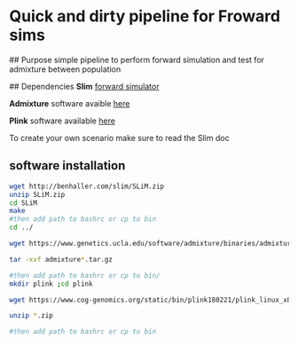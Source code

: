 # Quick and dirty pipeline for Froward sims

## Purpose
simple pipeline to perform forward simulation and test for admixture between population

## Dependencies
**Slim** [forward simulator](https://messerlab.org/slim/)

**Admixture** software avaible [here](https://www.genetics.ucla.edu/software/admixture/)


**Plink** software available [here](https://www.cog-genomics.org/plink2)

To create your own scenario make sure to read the Slim doc

## software installation

```bash
wget http://benhaller.com/slim/SLiM.zip
unzip SLiM.zip
cd SLiM
make
#then add path to bashrc or cp to bin
cd ../

wget https://www.genetics.ucla.edu/software/admixture/binaries/admixture_linux-1.3.0.tar.gz

tar -xvf admixture*.tar.gz

#then add path to bashrc or cp to bin/
mkdir plink ;cd plink

wget https://www.cog-genomics.org/static/bin/plink180221/plink_linux_x86_64.zip

unzip *.zip

#then add path to bashrc or cp to bin

```
